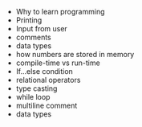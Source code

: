 
- Why to learn programming
- Printing
- Input from user
- comments
- data types
- how numbers are stored in memory
- compile-time vs run-time
- If...else condition
- relational operators
- type casting
- while loop
- multiline comment
- data types